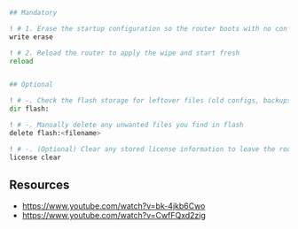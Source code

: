 

````py
## Mandatory

! # 1. Erase the startup configuration so the router boots with no config
write erase

! # 2. Reload the router to apply the wipe and start fresh
reload


## Optional

! # -. Check the flash storage for leftover files (old configs, backups, etc.)
dir flash:

! # -. Manually delete any unwanted files you find in flash
delete flash:<filename>

! # -. (Optional) Clear any stored license information to leave the router completely clean
license clear


````



## Resources

- https://www.youtube.com/watch?v=bk-4jkb6Cwo
- https://www.youtube.com/watch?v=CwfFQxd2zig
